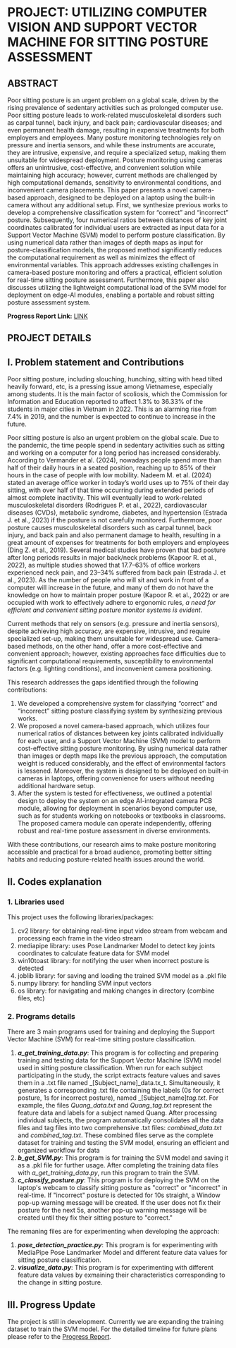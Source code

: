 # **PROJECT: UTILIZING COMPUTER VISION AND SUPPORT VECTOR MACHINE FOR SITTING POSTURE ASSESSMENT**

## **ABSTRACT**

Poor sitting posture is an urgent problem on a global scale, driven by the rising prevalence of sedentary activities such as prolonged computer use. Poor sitting posture leads to work-related musculoskeletal disorders such as carpal tunnel, back injury, and back pain; cardiovascular diseases; and even permanent health damage, resulting in expensive treatments for both employers and employees. Many posture monitoring technologies rely on pressure and inertia sensors, and while these instruments are accurate, they are intrusive, expensive, and require a specialized setup, making them unsuitable for widespread deployment. Posture monitoring using cameras offers an unintrusive, cost-effective, and convenient solution while maintaining high accuracy; however, current methods are challenged by high computational demands, sensitivity to environmental conditions, and inconvenient camera placements. This paper presents a novel camera-based approach, designed to be deployed on a laptop using the built-in camera without any additional setup. First, we synthesize previous works to develop a comprehensive classification system for “correct” and “incorrect” posture. Subsequently, four numerical ratios between distances of key joint coordinates calibrated for individual users are extracted as input data for a Support Vector Machine (SVM) model to perform posture classification. By using numerical data rather than images of depth maps as input for posture-classification models, the proposed method significantly reduces the computational requirement as well as minimizes the effect of environmental variables. This approach addresses existing challenges in camera-based posture monitoring and offers a practical, efficient solution for real-time sitting posture assessment. Furthermore, this paper also discusses utilizing the lightweight computational load of the SVM model for deployment on edge-AI modules, enabling a portable and robust sitting posture assessment system.

**Progress Report Link:** [LINK](https://docs.google.com/document/d/19jx68Y5_j-Ulr1dCGZ0WGKnvGe7lnnX2iYIdK7WnP-8/edit?tab=t.0)

## **PROJECT DETAILS**

## **I. Problem statement and Contributions**

Poor sitting posture, including slouching, hunching, sitting with head tilted heavily forward, etc, is a pressing issue among Vietnamese, especially among students. It is the main factor of scoliosis, which the Commission for Information and Education reported to affect 1.3% to 36.33% of the students in major cities in Vietnam in 2022. This is an alarming rise from 7.4% in 2019, and the number is expected to continue to increase in the future. 

Poor sitting posture is also an urgent problem on the global scale. Due to the pandemic, the time people spend in sedentary activities such as sitting and working on a computer for a long period has increased considerably. According to Vermander et al. (2024), nowadays people spend more than half of their daily hours in a seated position, reaching up to 85% of their hours in the case of people with low mobility. Nadeem M. et al. (2024) stated an average office worker in today’s world uses up to 75% of their day sitting, with over half of that time occurring during extended periods of almost complete inactivity. This will eventually lead to work-related musculoskeletal disorders (Rodrigues P. et al., 2022), cardiovascular diseases (CVDs), metabolic syndrome, diabetes, and hypertension (Estrada J. et al., 2023) if the posture is not carefully monitored. Furthermore, poor posture causes musculoskeletal disorders such as carpal tunnel, back injury, and back pain and also permanent damage to health, resulting in a great amount of expenses for treatments for both employers and employees (Ding Z. et al., 2019). Several medical studies have proven that bad posture after long periods results in major back/neck problems (Kapoor R. et al., 2022), as multiple studies showed that 17.7–63% of office workers experienced neck pain, and 23–34% suffered from back pain (Estrada J. et al., 2023). As the number of people who will sit and work in front of a computer will increase in the future, and many of them do not have the knowledge on how to maintain proper posture (Kapoor R. et al., 2022) or are occupied with work to effectively adhere to ergonomic rules, _a need for efficient and convenient sitting posture monitor systems is evident_.

Current methods that rely on sensors (e.g. pressure and inertia sensors), despite achieving high accuracy, are expensive, intrusive, and require specialized set-up, making them unsuitable for widespread use. Camera-based methods, on the other hand, offer a more cost-effective and convenient approach; however, existing approaches face difficulties due to significant computational requirements, susceptibility to environmental factors (e.g. lighting conditions), and inconvenient camera positioning.

This research addresses the gaps identified through the following contributions:
1. We developed a comprehensive system for classifying “correct” and “incorrect” sitting posture classifying system by synthesizing previous works.
2. We proposed a novel camera-based approach, which utilizes four numerical ratios of distances between key joints calibrated individually for each user, and a Support Vector Machine (SVM) model to perform cost-effective sitting posture monitoring. By using numerical data rather than images or depth maps like the previous approach, the computation weight is reduced considerably, and the effect of environmental factors is lessened. Moreover, the system is designed to be deployed on built-in cameras in laptops, offering convenience for users without needing additional hardware setup.
4. After the system is tested for effectiveness, we outlined a potential design to deploy the system on an edge AI-integrated camera PCB module, allowing for deployment in scenarios beyond computer use, such as for students working on notebooks or textbooks in classrooms. The proposed camera module can operate independently, offering robust and real-time posture assessment in diverse environments.

With these contributions, our research aims to make posture monitoring accessible and practical for a broad audience, promoting better sitting habits and reducing posture-related health issues around the world.

## **II. Codes explanation**

### 1. Libraries used

This project uses the following libraries/packages:
1. cv2 library: for obtaining real-time input video stream from webcam and processing each frame in the video stream
2. mediapipe library: uses Pose Landmarker Model to detect key joints coordinates to calculate feature data for SVM model
3. win10toast library: for notifying the user when incorrect posture is detected
4. joblib library: for saving and loading the trained SVM model as a .pkl file
5. numpy library: for handling SVM input vectors
6. os library: for navigating and making changes in directory (combine files, etc)

### 2. Programs details

There are 3 main programs used for training and deploying the Support Vector Machine (SVM) for real-time sitting posture classification.

1. ***a_get_training_data.py***: This program is for collecting and preparing training and testing data for the Support Vector Machine (SVM) model used in sitting posture classification. When run for each subject participating in the study, the script extracts feature values and saves them in a .txt file named _[Subject_name]_data.tx_t. Simultaneously, it generates a corresponding .txt file containing the labels (0s for correct posture, 1s for incorrect posture), named _[Subject_name]_tag.txt_. For example, the files _Quang_data.txt_ and _Quang_tag.txt_ represent the feature data and labels for a subject named Quang. After processing individual subjects, the program automatically consolidates all the data files and tag files into two comprehensive .txt files: _combined_data.txt_ and _combined_tag.txt_. These combined files serve as the complete dataset for training and testing the SVM model, ensuring an efficient and organized workflow for data
2. ***b_get_SVM.py***: This program is for training the SVM model and saving it as a .pkl file for further usage. After completing the training data files with _a_get_training_data.py_, run this program to train the SVM.
3. ***c_classify_posture.py***: This program is for deploying the SVM on the laptop's webcam to classify sitting posture as "correct" or "incorrect" in real-time. If "incorrect" posture is detected for 10s straight, a Window pop-up warning message will be created. If the user does not fix their posture for the next 5s, another pop-up warning message will be created until they fix their sitting posture to "correct."

The remaning files are for experimenting when developing the approach:
1. ***pose_detection_practice.py***: This program is for experimenting with MediaPipe Pose Landmarker Model and different feature data values for sitting posture classification.
2. ***visualize_data.py***: This program is for experimenting with different feature data values by exmaining their characteristics corresponding to the change in sitting posture.

## III. Progress Update

The project is still in development. Currently we are expanding the training dataset to train the SVM model. For the detailed timeline for future plans please refer to the [Progress Report](https://docs.google.com/document/d/19jx68Y5_j-Ulr1dCGZ0WGKnvGe7lnnX2iYIdK7WnP-8/edit?tab=t.0).













 



